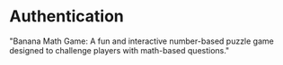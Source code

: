 # Authentication
"Banana Math Game: A fun and interactive number-based puzzle game designed to challenge players with math-based questions."
